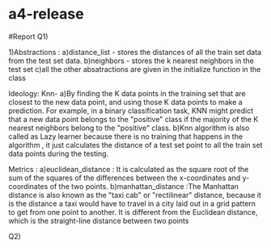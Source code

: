 # a4-release

#Report
Q1)

1)Abstractions : 
a)distance_list - stores the distances of all the train set data from the test set data.
b)neighbors - stores the k nearest neighbors in the test set 
c)all the other absatractions are given in the initialize function in the class

Ideology:
Knn-
a)By finding the K data points in the training set that are closest to the new data point, and using those K data points to make a prediction. 
For example, in a binary classification task, KNN might predict that a new data point belongs to the "positive" class 
if the majority of the K nearest neighbors belong to the "positive" class.
b)Knn algorithm is also called as Lazy learner because there is no training that happens in the algorithm , it just calculates the distance 
of a test set point to all the train set data points during the testing.


Metrics : 
a)euclidean_distance : It is calculated as the square root of the sum of the squares of the differences between the x-coordinates 
and y-coordinates of the two points.
b)manhattan_distance :The Manhattan distance is also known as the "taxi cab" or "rectilinear" distance, 
because it is the distance a taxi would have to travel in a city laid out in a grid pattern to get from one point to another. 
It is different from the Euclidean distance, which is the straight-line distance between two points


Q2)


